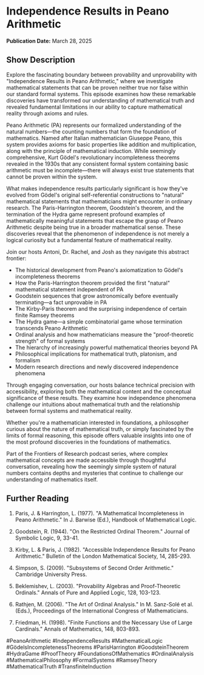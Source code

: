 # Independence Results in Peano Arithmetic
**Publication Date:** March 28, 2025


## Show Description

Explore the fascinating boundary between provability and unprovability with "Independence Results in Peano Arithmetic," where we investigate mathematical statements that can be proven neither true nor false within our standard formal systems. This episode examines how these remarkable discoveries have transformed our understanding of mathematical truth and revealed fundamental limitations in our ability to capture mathematical reality through axioms and rules.

Peano Arithmetic (PA) represents our formalized understanding of the natural numbers—the counting numbers that form the foundation of mathematics. Named after Italian mathematician Giuseppe Peano, this system provides axioms for basic properties like addition and multiplication, along with the principle of mathematical induction. While seemingly comprehensive, Kurt Gödel's revolutionary incompleteness theorems revealed in the 1930s that any consistent formal system containing basic arithmetic must be incomplete—there will always exist true statements that cannot be proven within the system.

What makes independence results particularly significant is how they've evolved from Gödel's original self-referential constructions to "natural" mathematical statements that mathematicians might encounter in ordinary research. The Paris-Harrington theorem, Goodstein's theorem, and the termination of the Hydra game represent profound examples of mathematically meaningful statements that escape the grasp of Peano Arithmetic despite being true in a broader mathematical sense. These discoveries reveal that the phenomenon of independence is not merely a logical curiosity but a fundamental feature of mathematical reality.

Join our hosts Antoni, Dr. Rachel, and Josh as they navigate this abstract frontier:

- The historical development from Peano's axiomatization to Gödel's incompleteness theorems
- How the Paris-Harrington theorem provided the first "natural" mathematical statement independent of PA
- Goodstein sequences that grow astronomically before eventually terminating—a fact unprovable in PA
- The Kirby-Paris theorem and the surprising independence of certain finite Ramsey theorems
- The Hydra game—a simple combinatorial game whose termination transcends Peano Arithmetic
- Ordinal analysis and how mathematicians measure the "proof-theoretic strength" of formal systems
- The hierarchy of increasingly powerful mathematical theories beyond PA
- Philosophical implications for mathematical truth, platonism, and formalism
- Modern research directions and newly discovered independence phenomena

Through engaging conversation, our hosts balance technical precision with accessibility, exploring both the mathematical content and the conceptual significance of these results. They examine how independence phenomena challenge our intuitions about mathematical truth and the relationship between formal systems and mathematical reality.

Whether you're a mathematician interested in foundations, a philosopher curious about the nature of mathematical truth, or simply fascinated by the limits of formal reasoning, this episode offers valuable insights into one of the most profound discoveries in the foundations of mathematics.

Part of the Frontiers of Research podcast series, where complex mathematical concepts are made accessible through thoughtful conversation, revealing how the seemingly simple system of natural numbers contains depths and mysteries that continue to challenge our understanding of mathematics itself.

## Further Reading

1. Paris, J. & Harrington, L. (1977). "A Mathematical Incompleteness in Peano Arithmetic." In J. Barwise (Ed.), Handbook of Mathematical Logic.

2. Goodstein, R. (1944). "On the Restricted Ordinal Theorem." Journal of Symbolic Logic, 9, 33-41.

3. Kirby, L. & Paris, J. (1982). "Accessible Independence Results for Peano Arithmetic." Bulletin of the London Mathematical Society, 14, 285-293.

4. Simpson, S. (2009). "Subsystems of Second Order Arithmetic." Cambridge University Press.

5. Beklemishev, L. (2003). "Provability Algebras and Proof-Theoretic Ordinals." Annals of Pure and Applied Logic, 128, 103-123.

6. Rathjen, M. (2006). "The Art of Ordinal Analysis." In M. Sanz-Solé et al. (Eds.), Proceedings of the International Congress of Mathematicians.

7. Friedman, H. (1998). "Finite Functions and the Necessary Use of Large Cardinals." Annals of Mathematics, 148, 803-893.

#PeanoArithmetic #IndependenceResults #MathematicalLogic #GödelsIncompletenessTheorems #ParisHarrington #GoodsteinTheorem #HydraGame #ProofTheory #FoundationsOfMathematics #OrdinalAnalysis #MathematicalPhilosophy #FormalSystems #RamseyTheory #MathematicalTruth #TransfiniteInduction 